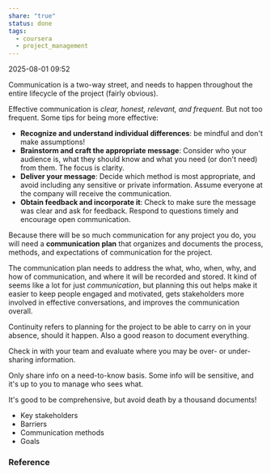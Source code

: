 ```yaml
---
share: "true"
status: done
tags:
  - coursera
  - project_management
---
```

2025-08-01 09:52

Communication is a two-way street, and needs to happen throughout the entire lifecycle of the project (fairly obvious).

Effective communication is *clear, honest, relevant, and frequent.* But not too frequent. Some tips for being more effective:
- **Recognize and understand individual differences**: be mindful and don't make assumptions!
- **Brainstorm and craft the appropriate message**: Consider who your audience is, what they should know and what you need (or don't need) from them. The focus is clarity.
- **Deliver your message**: Decide which method is most appropriate, and avoid including any sensitive or private information. Assume everyone at the company will receive the communication.
- **Obtain feedback and incorporate it**: Check to make sure the message was clear and ask for feedback. Respond to questions timely and encourage open communication.

Because there will be so much communication for any project you do, you will need a **communication plan** that organizes and documents the process, methods, and expectations of communication for the project.

The communication plan needs to address the what, who, when, why, and how of communication, and where it will be recorded and stored.
It kind of seems like a lot for just *communication*, but planning this out helps make it easier to keep people engaged and motivated, gets stakeholders more involved in effective conversations, and improves the communication overall.

Continuity refers to planning for the project to be able to carry on in your absence, should it happen. Also a good reason to document everything.

Check in with your team and evaluate where you may be over- or under-sharing information.

Only share info on a need-to-know basis. Some info will be sensitive, and it's up to you to manage who sees what.

It's good to be comprehensive, but avoid death by a thousand documents!

- Key stakeholders
- Barriers
- Communication methods
- Goals



### Reference
